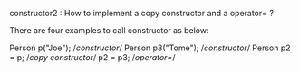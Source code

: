 constructor2 : How to implement a copy constructor and a operator= ?

There are four examples to call constructor as below:

Person p("Joe");        /*constructor*/
Person p3("Tome");      /*constructor*/
Person p2 = p;          /*copy constructor*/
p2 = p3;              /*operator=*/
